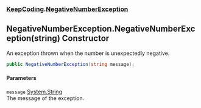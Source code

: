 ### [KeepCoding](KeepCoding.md 'KeepCoding').[NegativeNumberException](KeepCoding_NegativeNumberException.md 'KeepCoding.NegativeNumberException')
## NegativeNumberException.NegativeNumberException(string) Constructor
An exception thrown when the number is unexpectedly negative.  
```csharp
public NegativeNumberException(string message);
```
#### Parameters
<a name='KeepCoding_NegativeNumberException_NegativeNumberException(string)_message'></a>
`message` [System.String](https://docs.microsoft.com/en-us/dotnet/api/System.String 'System.String')  
The message of the exception.
  

